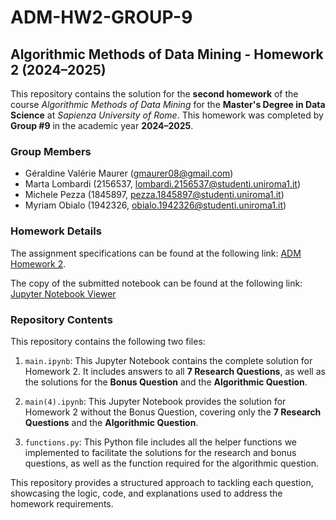 # ADM-HW2-GROUP-9
## Algorithmic Methods of Data Mining - Homework 2 (2024–2025)

This repository contains the solution for the **second homework** of the course *Algorithmic Methods of Data Mining* for the **Master's Degree in Data Science** at *Sapienza University of Rome*. This homework was completed by **Group #9** in the academic year **2024–2025**. 

### Group Members
- Géraldine Valérie Maurer (gmaurer08@gmail.com)
- Marta Lombardi (2156537, lombardi.2156537@studenti.uniroma1.it)
- Michele Pezza (1845897, pezza.1845897@studenti.uniroma1.it)
- Myriam Obialo (1942326, obialo.1942326@studenti.uniroma1.it)

### Homework Details
The assignment specifications can be found at the following link: [ADM Homework 2](https://github.com/Sapienza-University-Rome/ADM/tree/master/2024/Homework_2).

The copy of the submitted notebook can be found at the following link: [Jupyter Notebook Viewer](https://nbviewer.org/github/martalombardi/ADM-HW2-GROUP-9/blob/main/main.ipynb)

### Repository Contents
This repository contains the following two files:

1. `main.ipynb`: This Jupyter Notebook contains the complete solution for Homework 2. It includes answers to all **7 Research Questions**, as well as the solutions for the **Bonus Question** and the **Algorithmic Question**.
  
2. `main(4).ipynb`: This Jupyter Notebook provides the solution for Homework 2 without the Bonus Question, covering only the **7 Research Questions** and the **Algorithmic Question**.

3. `functions.py`: This Python file includes all the helper functions we implemented to facilitate the solutions for the research and bonus questions, as well as the function required for the algorithmic question.

This repository provides a structured approach to tackling each question, showcasing the logic, code, and explanations used to address the homework requirements.

